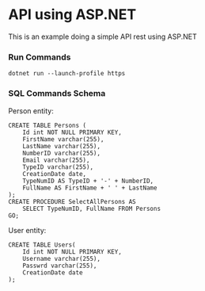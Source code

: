 # API using ASP.NET
This is an example doing a simple API rest using ASP.NET
### Run Commands
`
dotnet run --launch-profile https
`
### SQL Commands Schema
Person entity:

```
CREATE TABLE Persons (
	Id int NOT NULL PRIMARY KEY,
	FirstName varchar(255),
	LastName varchar(255),
	NumberID varchar(255),
	Email varchar(255),
	TypeID varchar(255),
	CreationDate date,
	TypeNumID AS TypeID + '-' + NumberID,
	FullName AS FirstName + ' ' + LastName
);
CREATE PROCEDURE SelectAllPersons AS
	SELECT TypeNumID, FullName FROM Persons
GO;
```

User entity:
```
CREATE TABLE Users(
	Id int NOT NULL PRIMARY KEY,
	Username varchar(255),
	Passwrd varchar(255),
	CreationDate date
);	
```

